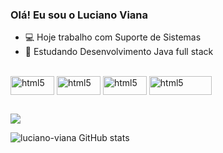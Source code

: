### Olá! Eu sou o Luciano Viana

- 💻 Hoje trabalho com Suporte de Sistemas
- 🌱 Estudando Desenvolvimento Java full stack


<div style="display: inline_block"><br>
  
  <img align="center" alt="html5" height="30" width="70" src="https://img.shields.io/badge/Java-ED8B00?style=for-the-badge&logo=openjdk&logoColor=white">
  <img align="center" alt="html5" height="30" width="70" src="https://img.shields.io/badge/HTML5-E34F26?style=for-the-badge&logo=html5&logoColor=white">
  <img align="center" alt="html5" height="30" width="70" src="https://img.shields.io/badge/CSS3-1572B6?style=for-the-badge&logo=css3&logoColor=white">
  <img align="center" alt="html5" height="30" width="100" src="https://img.shields.io/badge/JavaScript-F7DF1E?style=for-the-badge&logo=javascript&logoColor=black">
  
</div>
  
  ##
 
<div> 
  <a href="https://www.linkedin.com/in/luciano-viana-259924a4/" target="_blank"><img src="https://img.shields.io/badge/-LinkedIn-%230077B5?style=for-the-badge&logo=linkedin&logoColor=white" target="_blank"></a> 
</div>

![luciano-viana GitHub stats](https://github-readme-stats.vercel.app/api?username=luciano-viana&show_icons=true&theme=transparent)
